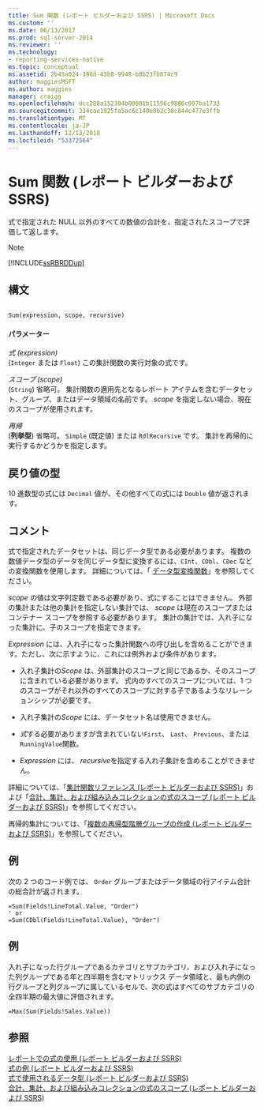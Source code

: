 ```yaml
---
title: Sum 関数 (レポート ビルダーおよび SSRS) | Microsoft Docs
ms.custom: ''
ms.date: 06/13/2017
ms.prod: sql-server-2014
ms.reviewer: ''
ms.technology:
- reporting-services-native
ms.topic: conceptual
ms.assetid: 2b45a024-398d-43b8-9948-b8b23fb674c9
author: maggiesMSFT
ms.author: maggies
manager: craigg
ms.openlocfilehash: dcc288a152304b00081b11556c9886c097ba1733
ms.sourcegitcommit: 334cae1925fa5ac6c140e0b2c38c844c477e3ffb
ms.translationtype: MT
ms.contentlocale: ja-JP
ms.lasthandoff: 12/13/2018
ms.locfileid: "53372564"
---
```

# <a name="sum-function-report-builder-and-ssrs"></a>Sum 関数 (レポート ビルダーおよび SSRS)
  式で指定された NULL 以外のすべての数値の合計を、指定されたスコープで評価して返します。  
  
> [!NOTE]  
>  [!INCLUDE[ssRBRDDup](../../includes/ssrbrddup-md.md)]  
  
## <a name="syntax"></a>構文  
  
```  
  
Sum(expression, scope, recursive)  
```  
  
#### <a name="parameters"></a>パラメーター  
 *式 (expression)*  
 (`Integer` または `Float`) この集計関数の実行対象の式です。  
  
 *スコープ (scope)*  
 (`String`) 省略可。 集計関数の適用先となるレポート アイテムを含むデータセット、グループ、またはデータ領域の名前です。 *scope* を指定しない場合、現在のスコープが使用されます。  
  
 *再帰*  
 (**列挙型**) 省略可。 `Simple` (既定値) または `RdlRecursive` です。 集計を再帰的に実行するかどうかを指定します。  
  
## <a name="return-type"></a>戻り値の型  
 10 進数型の式には `Decimal` 値が、その他すべての式には `Double` 値が返されます。  
  
## <a name="remarks"></a>コメント  
 式で指定されたデータセットは、同じデータ型である必要があります。 複数の数値データ型のデータを同じデータ型に変換するには、`CInt`、`CDbl`、`CDec` などの変換関数を使用します。 詳細については、「 [データ型変換関数](https://go.microsoft.com/fwlink/?LinkId=96142)」を参照してください。  
  
 *scope* の値は文字列定数である必要があり、式にすることはできません。 外部の集計または他の集計を指定しない集計では、 *scope* は現在のスコープまたはコンテナー スコープを参照する必要があります。 集計の集計では、入れ子になった集計に、子のスコープを指定できます。  
  
 *Expression* には、入れ子になった集計関数への呼び出しを含めることができます。ただし、次に示すように、これには例外および条件があります。  
  
-   入れ子集計の*Scope* は、外部集計のスコープと同じであるか、そのスコープに含まれている必要があります。 式内のすべてのスコープについては、1 つのスコープがそれ以外のすべてのスコープに対する子であるようなリレーションシップが必要です。  
  
-   入れ子集計の*Scope* には、データセット名は使用できません。  
  
-   *式*する必要がありますが含まれていない`First`、 `Last`、 `Previous`、または`RunningValue`関数。  
  
-   *Expression* には、 *recursive*を指定する入れ子集計を含めることができません。  
  
 詳細については、「[集計関数リファレンス &#40;レポート ビルダーおよび SSRS&#41;](report-builder-functions-aggregate-functions-reference.md)」および「[合計、集計、および組み込みコレクションの式のスコープ &#40;レポート ビルダーおよび SSRS&#41;](expression-scope-for-totals-aggregates-and-built-in-collections.md)」を参照してください。  
  
 再帰的集計については、「[複数の再帰型階層グループの作成 &#40;レポート ビルダーおよび SSRS&#41;](creating-recursive-hierarchy-groups-report-builder-and-ssrs.md)」を参照してください。  
  
## <a name="example"></a>例  
 次の 2 つのコード例では、 `Order` グループまたはデータ領域の行アイテム合計の総合計が返されます。  
  
```  
=Sum(Fields!LineTotal.Value, "Order")  
' or   
=Sum(CDbl(Fields!LineTotal.Value), "Order")  
```  
  
## <a name="example"></a>例  
 入れ子になった行グループであるカテゴリとサブカテゴリ、および入れ子になった列グループである年と四半期を含むマトリックス データ領域と、最も内側の行グループと列グループに属しているセルで、次の式はすべてのサブカテゴリの全四半期の最大値に評価されます。  
  
```  
=Max(Sum(Fields!Sales.Value))  
```  
  
## <a name="see-also"></a>参照  
 [レポートでの式の使用 (レポート ビルダーおよび SSRS)](expression-uses-in-reports-report-builder-and-ssrs.md)   
 [式の例 (レポート ビルダーおよび SSRS)](expression-examples-report-builder-and-ssrs.md)   
 [式で使用されるデータ型 &#40;レポート ビルダーおよび SSRS&#41;](expressions-report-builder-and-ssrs.md)   
 [合計、集計、および組み込みコレクションの式のスコープ (レポート ビルダーおよび SSRS)](expression-scope-for-totals-aggregates-and-built-in-collections.md)  
  
  
